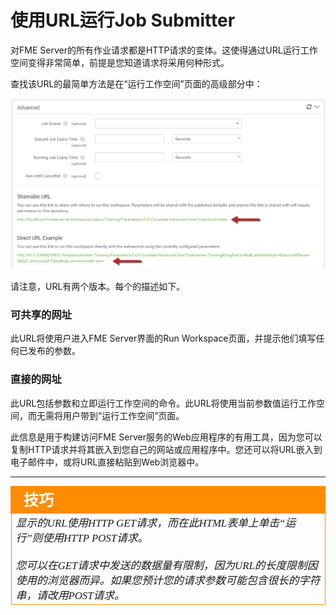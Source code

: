 # 使用URL运行Job Submitter #

对FME Server的所有作业请求都是HTTP请求的变体。这使得通过URL运行工作空间变得非常简单，前提是您知道请求将采用何种形式。

查找该URL的最简单方法是在“运行工作空间”页面的高级部分中：

![](./Images/Img1.046.FMEServerDevInfoURL.png)

请注意，URL有两个版本。每个的描述如下。

### 可共享的网址 ###

此URL将使用户进入FME Server界面的Run Workspace页面，并提示他们填写任何已发布的参数。

### 直接的网址 ###

此URL包括参数和立即运行工作空间的命令。此URL将使用当前参数值运行工作空间，而无需将用户带到“运行工作空间”页面。

此信息是用于构建访问FME Server服务的Web应用程序的有用工具，因为您可以复制HTTP请求并将其嵌入到您自己的网站或应用程序中。您还可以将URL嵌入到电子邮件中，或将URL直接粘贴到Web浏览器中。

---

<table style="border-spacing: 0px">
<tr>
<td style="vertical-align:middle;background-color:darkorange;border: 2px solid darkorange">
<i class="fa fa-info-circle fa-lg fa-pull-left fa-fw" style="color:white;padding-right: 12px;vertical-align:text-top"></i>
<span style="color:white;font-size:x-large;font-weight: bold;font-family:serif">技巧</span>
</td>
</tr>

<tr>
<td style="border: 1px solid darkorange">
<span style="font-family:serif; font-style:italic; font-size:larger">
显示的URL使用HTTP GET请求，而在此HTML表单上单击“运行”则使用HTTP POST请求。 
<br><br>您可以在GET请求中发送的数据量有限制，因为URL的长度限制因使用的浏览器而异。如果您预计您的请求参数可能包含很长的字符串，请改用POST请求。
</span>
</td>
</tr>
</table>

